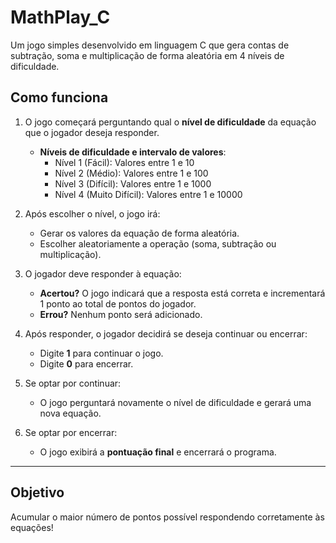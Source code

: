 # MathPlay_C  
Um jogo simples desenvolvido em linguagem C que gera contas de subtração, soma e multiplicação de forma aleatória em 4 níveis de dificuldade.

## Como funciona
1. O jogo começará perguntando qual o **nível de dificuldade** da equação que o jogador deseja responder.  
   - **Níveis de dificuldade e intervalo de valores**:  
     - Nível 1 (Fácil): Valores entre 1 e 10  
     - Nível 2 (Médio): Valores entre 1 e 100  
     - Nível 3 (Difícil): Valores entre 1 e 1000  
     - Nível 4 (Muito Difícil): Valores entre 1 e 10000  

2. Após escolher o nível, o jogo irá:
   - Gerar os valores da equação de forma aleatória.  
   - Escolher aleatoriamente a operação (soma, subtração ou multiplicação).  

3. O jogador deve responder à equação:
   - **Acertou?** O jogo indicará que a resposta está correta e incrementará 1 ponto ao total de pontos do jogador.  
   - **Errou?** Nenhum ponto será adicionado.  

4. Após responder, o jogador decidirá se deseja continuar ou encerrar:  
   - Digite **1** para continuar o jogo.  
   - Digite **0** para encerrar.  

5. Se optar por continuar:
   - O jogo perguntará novamente o nível de dificuldade e gerará uma nova equação.  

6. Se optar por encerrar:
   - O jogo exibirá a **pontuação final** e encerrará o programa.  

---

## Objetivo  
Acumular o maior número de pontos possível respondendo corretamente às equações!
